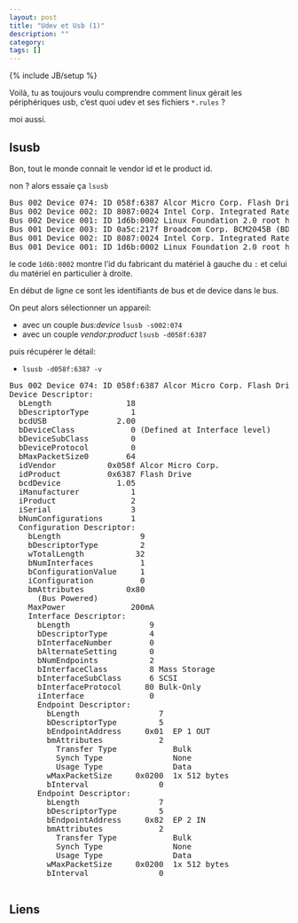 ```yaml
---
layout: post
title: "Udev et Usb (1)"
description: ""
category: 
tags: []
---
```

{% include JB/setup %}

Voilà, tu as toujours voulu comprendre comment linux gérait les périphériques usb, c’est quoi udev et ses fichiers `*.rules` ?

moi aussi.

## lsusb

Bon, tout le monde connait le vendor id et le product id.

non ? alors essaie ça `lsusb`

<pre>
Bus 002 Device 074: ID 058f:6387 Alcor Micro Corp. Flash Drive
Bus 002 Device 002: ID 8087:0024 Intel Corp. Integrated Rate Matching Hub
Bus 002 Device 001: ID 1d6b:0002 Linux Foundation 2.0 root hub
Bus 001 Device 003: ID 0a5c:217f Broadcom Corp. BCM2045B (BDC-2.1)
Bus 001 Device 002: ID 8087:0024 Intel Corp. Integrated Rate Matching Hub
Bus 001 Device 001: ID 1d6b:0002 Linux Foundation 2.0 root hub
</pre>

le code `1d6b:0002` montre l’id du fabricant du matériel à gauche du `:` et celui du matériel en particulier à droite.

En début de ligne ce sont les identifiants de bus et de device dans le bus.

On peut alors sélectionner un appareil:

- avec un couple _bus:device_ `lsusb -s002:074`
- avec un couple _vendor:product_ `lsusb -d058f:6387`

puis récupérer le détail: 

- `lsusb -d058f:6387 -v`

<pre>
Bus 002 Device 074: ID 058f:6387 Alcor Micro Corp. Flash Drive
Device Descriptor:
  bLength                18
  bDescriptorType         1
  bcdUSB               2.00
  bDeviceClass            0 (Defined at Interface level)
  bDeviceSubClass         0 
  bDeviceProtocol         0 
  bMaxPacketSize0        64
  idVendor           0x058f Alcor Micro Corp.
  idProduct          0x6387 Flash Drive
  bcdDevice            1.05
  iManufacturer           1 
  iProduct                2 
  iSerial                 3 
  bNumConfigurations      1
  Configuration Descriptor:
    bLength                 9
    bDescriptorType         2
    wTotalLength           32
    bNumInterfaces          1
    bConfigurationValue     1
    iConfiguration          0 
    bmAttributes         0x80
      (Bus Powered)
    MaxPower              200mA
    Interface Descriptor:
      bLength                 9
      bDescriptorType         4
      bInterfaceNumber        0
      bAlternateSetting       0
      bNumEndpoints           2
      bInterfaceClass         8 Mass Storage
      bInterfaceSubClass      6 SCSI
      bInterfaceProtocol     80 Bulk-Only
      iInterface              0 
      Endpoint Descriptor:
        bLength                 7
        bDescriptorType         5
        bEndpointAddress     0x01  EP 1 OUT
        bmAttributes            2
          Transfer Type            Bulk
          Synch Type               None
          Usage Type               Data
        wMaxPacketSize     0x0200  1x 512 bytes
        bInterval               0
      Endpoint Descriptor:
        bLength                 7
        bDescriptorType         5
        bEndpointAddress     0x82  EP 2 IN
        bmAttributes            2
          Transfer Type            Bulk
          Synch Type               None
          Usage Type               Data
        wMaxPacketSize     0x0200  1x 512 bytes
        bInterval               0

</pre>

## Liens
